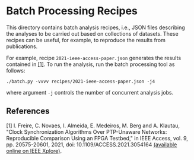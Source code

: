 # Batch Processing Recipes

This directory contains batch analysis recipes, i.e., JSON files describing the
analyses to be carried out based on collections of datasets. These recipes can
be useful, for example, to reproduce the results from publications.

For example, recipe `2021-ieee-access-paper.json` generates the results
contained in [\[1\]](https://ieeexplore.ieee.org/document/9334990). To run the
analysis, run the batch processing tool as follows:

```
./batch.py -vvvv recipes/2021-ieee-access-paper.json -j4
```

where argument `-j` controls the number of concurrent analysis jobs.

## References

[1] I. Freire, C. Novaes, I. Almeida, E. Medeiros, M. Berg and A. Klautau,
"Clock Synchronization Algorithms Over PTP-Unaware Networks: Reproducible
Comparison Using an FPGA Testbed," in IEEE Access, vol. 9, pp. 20575-20601,
2021, doi: 10.1109/ACCESS.2021.3054164 [(available online on IEEE
Xplore)](https://ieeexplore.ieee.org/document/9334990).



